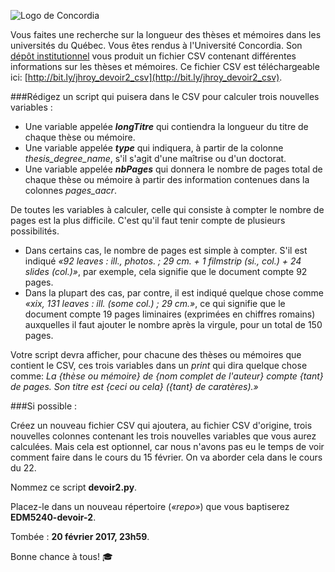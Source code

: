 
![Logo de Concordia](https://upload.wikimedia.org/wikipedia/fr/thumb/9/97/Universit%C3%A9_Concordia_(logo).svg/1280px-Universit%C3%A9_Concordia_(logo).svg.png)

Vous faites une recherche sur la longueur des thèses et mémoires dans les universités du Québec. Vous êtes rendus à l'Université Concordia. Son [dépôt institutionnel](http://spectrum.library.concordia.ca/) vous produit un fichier CSV contenant différentes informations sur les thèses et mémoires. Ce fichier CSV est téléchargeable ici: [http://bit.ly/jhroy_devoir2_csv](http://bit.ly/jhroy_devoir2_csv).

###Rédigez un script qui puisera dans le CSV pour calculer trois nouvelles variables&nbsp;:

* Une variable appelée **_longTitre_** qui contiendra la longueur du titre de chaque thèse ou mémoire.
* Une variable appelée **_type_** qui indiquera, à partir de la colonne *thesis_degree_name*, s'il s'agit d'une maîtrise ou d'un doctorat.
* Une variable appelée **_nbPages_** qui donnera le nombre de pages total de chaque thèse ou mémoire à partir des information contenues dans la colonnes *pages_aacr*.

De toutes les variables à calculer, celle qui consiste à compter le nombre de pages est la plus difficile. C'est qu'il faut tenir compte de plusieurs possibilités.

* Dans certains cas, le nombre de pages est simple à compter. S'il est indiqué *«92 leaves : ill., photos. ; 29 cm. + 1 filmstrip (si., col.) + 24 slides (col.)»*, par exemple, cela signifie que le document compte 92 pages.
* Dans la plupart des cas, par contre, il est indiqué quelque chose comme *«xix, 131 leaves : ill. (some col.) ; 29 cm.»*, ce qui signifie que le document compte 19 pages liminaires (exprimées en chiffres romains) auxquelles il faut ajouter le nombre après la virgule, pour un total de 150 pages.

Votre script devra afficher, pour chacune des thèses ou mémoires que contient le CSV, ces trois variables dans un *print* qui dira quelque chose comme:
*La {thèse ou mémoire} de {nom complet de l'auteur} compte {tant} de pages. Son titre est {ceci ou cela} ({tant} de caratères).»*

###Si possible&nbsp;:

Créez un nouveau fichier CSV qui ajoutera, au fichier CSV d'origine, trois nouvelles colonnes contenant les trois nouvelles variables que vous aurez calculées. Mais cela est optionnel, car nous n'avons pas eu le temps de voir comment faire dans le cours du 15 février. On va aborder cela dans le cours du 22.

Nommez ce script **devoir2.py**.

Placez-le dans un nouveau répertoire (*«repo»*) que vous baptiserez **EDM5240-devoir-2**.

Tombée : **20 février 2017, 23h59**.

Bonne chance à tous! :mortar_board:
